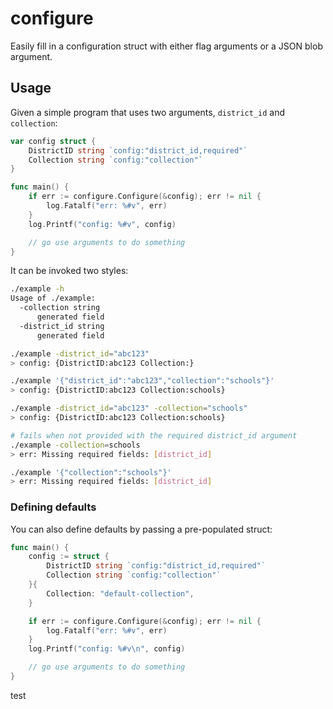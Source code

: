 # configure

Easily fill in a configuration struct with either flag arguments or a JSON blob argument.


## Usage

Given a simple program that uses two arguments, `district_id` and `collection`:

```go
var config struct {
	DistrictID string `config:"district_id,required"`
	Collection string `config:"collection"`
}

func main() {
	if err := configure.Configure(&config); err != nil {
		log.Fatalf("err: %#v", err)
	}
	log.Printf("config: %#v", config)

	// go use arguments to do something
}
```

It can be invoked two styles:

```bash
./example -h
Usage of ./example:
  -collection string
      generated field
  -district_id string
      generated field

./example -district_id="abc123"
> config: {DistrictID:abc123 Collection:}

./example '{"district_id":"abc123","collection":"schools"}'
> config: {DistrictID:abc123 Collection:schools}

./example -district_id="abc123" -collection="schools"
> config: {DistrictID:abc123 Collection:schools}

# fails when not provided with the required district_id argument
./example -collection=schools
> err: Missing required fields: [district_id]

./example '{"collection":"schools"}'
> err: Missing required fields: [district_id]
```

### Defining defaults

You can also define defaults by passing a pre-populated struct:

```go
func main() {
	config := struct {
		DistrictID string `config:"district_id,required"`
		Collection string `config:"collection"`
	}{
		Collection: "default-collection",
	}

	if err := configure.Configure(&config); err != nil {
		log.Fatalf("err: %#v", err)
	}
	log.Printf("config: %#v\n", config)

	// go use arguments to do something
}

```
test
